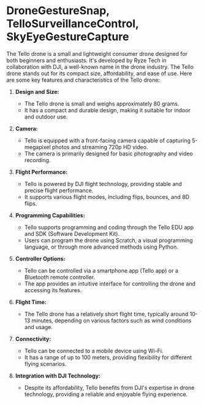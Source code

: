 # DroneGestureSnap, TelloSurveillanceControl, SkyEyeGestureCapture

The Tello drone is a small and lightweight consumer drone designed for both beginners and enthusiasts. It's developed by Ryze Tech in collaboration with DJI, a well-known name in the drone industry. The Tello drone stands out for its compact size, affordability, and ease of use. Here are some key features and characteristics of the Tello drone:

1. **Design and Size:**
   - The Tello drone is small and weighs approximately 80 grams.
   - It has a compact and durable design, making it suitable for indoor and outdoor use.

2. **Camera:**
   - Tello is equipped with a front-facing camera capable of capturing 5-megapixel photos and streaming 720p HD video.
   - The camera is primarily designed for basic photography and video recording.

3. **Flight Performance:**
   - Tello is powered by DJI flight technology, providing stable and precise flight performance.
   - It supports various flight modes, including flips, bounces, and 8D flips.

4. **Programming Capabilities:**
   - Tello supports programming and coding through the Tello EDU app and SDK (Software Development Kit).
   - Users can program the drone using Scratch, a visual programming language, or through more advanced methods using Python.

5. **Controller Options:**
   - Tello can be controlled via a smartphone app (Tello app) or a Bluetooth remote controller.
   - The app provides an intuitive interface for controlling the drone and accessing its features.

6. **Flight Time:**
   - The Tello drone has a relatively short flight time, typically around 10-13 minutes, depending on various factors such as wind conditions and usage.

7. **Connectivity:**
   - Tello can be connected to a mobile device using Wi-Fi.
   - It has a range of up to 100 meters, providing flexibility for different flying scenarios.

8. **Integration with DJI Technology:**
   - Despite its affordability, Tello benefits from DJI's expertise in drone technology, providing a reliable and enjoyable flying experience.

